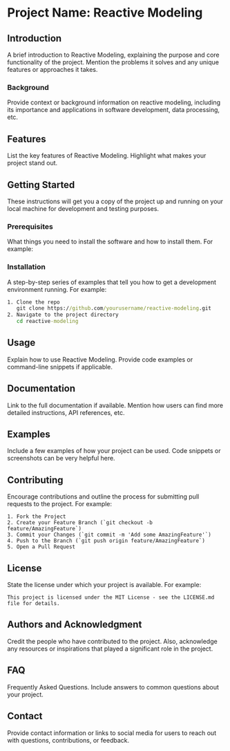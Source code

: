 # Project Name: Reactive Modeling

## Introduction

A brief introduction to Reactive Modeling, explaining the purpose and core functionality of the project. Mention the problems it solves and any unique features or approaches it takes.

### Background

Provide context or background information on reactive modeling, including its importance and applications in software development, data processing, etc.

## Features

List the key features of Reactive Modeling. Highlight what makes your project stand out.

## Getting Started

These instructions will get you a copy of the project up and running on your local machine for development and testing purposes.

### Prerequisites

What things you need to install the software and how to install them. For example:

### Installation

A step-by-step series of examples that tell you how to get a development environment running. For example:

```cmd
1. Clone the repo
   git clone https://github.com/yourusername/reactive-modeling.git
2. Navigate to the project directory
   cd reactive-modeling
```

## Usage

Explain how to use Reactive Modeling. Provide code examples or command-line snippets if applicable.

## Documentation

Link to the full documentation if available. Mention how users can find more detailed instructions, API references, etc.

## Examples

Include a few examples of how your project can be used. Code snippets or screenshots can be very helpful here.

## Contributing

Encourage contributions and outline the process for submitting pull requests to the project. For example:

```text
1. Fork the Project
2. Create your Feature Branch (`git checkout -b feature/AmazingFeature`)
3. Commit your Changes (`git commit -m 'Add some AmazingFeature'`)
4. Push to the Branch (`git push origin feature/AmazingFeature`)
5. Open a Pull Request
```

## License

State the license under which your project is available. For example:

```text
This project is licensed under the MIT License - see the LICENSE.md file for details.
```

## Authors and Acknowledgment

Credit the people who have contributed to the project. Also, acknowledge any resources or inspirations that played a significant role in the project.

## FAQ

Frequently Asked Questions. Include answers to common questions about your project.

## Contact

Provide contact information or links to social media for users to reach out with questions, contributions, or feedback.
